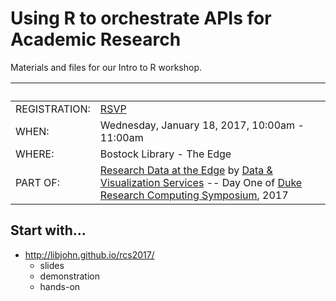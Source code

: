 # Using R to orchestrate APIs for Academic Research
Materials and files for our Intro to R workshop.

&nbsp; | &nbsp; 
 --- | --- 
REGISTRATION: | [RSVP](http://duke.libcal.com/event/3034767)
WHEN:  | Wednesday, January 18, 2017, 10:00am - 11:00am
WHERE: | Bostock Library - The Edge
PART OF: | [Research Data at the Edge](http://library.duke.edu/edge/events/rc17) by [Data & Visualization Services](http://library.duke.edu/data/) -- Day One of [Duke Research Computing Symposium](https://rc.duke.edu/symposium-2017/), 2017

## Start with...

* http://libjohn.github.io/rcs2017/
    * slides
    * demonstration
    * hands-on
